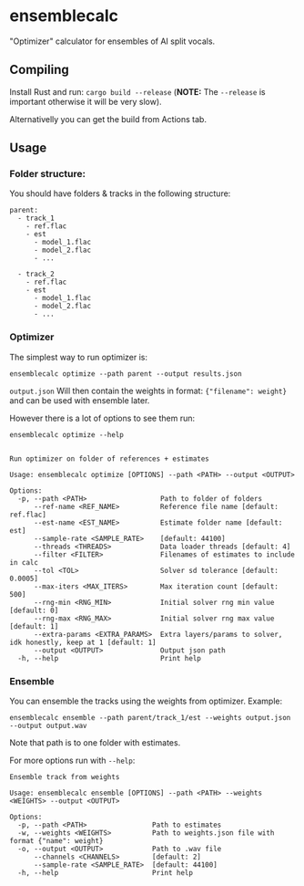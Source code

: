 # ensemblecalc

"Optimizer" calculator for ensembles of AI split vocals.

## Compiling

Install Rust and run: `cargo build --release` (**NOTE:** The `--release` is important otherwise it will be very slow).

Alternativelly you can get the build from Actions tab.


## Usage

### Folder structure:

You should have folders & tracks in the following structure:

```
parent:
  - track_1
    - ref.flac
    - est
      - model_1.flac
      - model_2.flac
      - ...
  
  - track_2
    - ref.flac
    - est
      - model_1.flac
      - model_2.flac
      - ...
```

### Optimizer

The simplest way to run optimizer is:

```
ensemblecalc optimize --path parent --output results.json
```

`output.json` Will then contain the weights in format: `{"filename": weight}` and can be used with ensemble later.

However there is a lot of options to see them run:

```
ensemblecalc optimize --help


Run optimizer on folder of references + estimates

Usage: ensemblecalc optimize [OPTIONS] --path <PATH> --output <OUTPUT>

Options:
  -p, --path <PATH>                  Path to folder of folders
      --ref-name <REF_NAME>          Reference file name [default: ref.flac]
      --est-name <EST_NAME>          Estimate folder name [default: est]
      --sample-rate <SAMPLE_RATE>    [default: 44100]
      --threads <THREADS>            Data loader threads [default: 4]
      --filter <FILTER>              Filenames of estimates to include in calc
      --tol <TOL>                    Solver sd tolerance [default: 0.0005]
      --max-iters <MAX_ITERS>        Max iteration count [default: 500]
      --rng-min <RNG_MIN>            Initial solver rng min value [default: 0]
      --rng-max <RNG_MAX>            Initial solver rng max value [default: 1]
      --extra-params <EXTRA_PARAMS>  Extra layers/params to solver, idk honestly, keep at 1 [default: 1]
      --output <OUTPUT>              Output json path
  -h, --help                         Print help
```


### Ensemble

You can ensemble the tracks using the weights from optimizer. Example:

```
ensemblecalc ensemble --path parent/track_1/est --weights output.json --output output.wav
```

Note that path is to one folder with estimates.

For more options run with `--help`:

```
Ensemble track from weights

Usage: ensemblecalc ensemble [OPTIONS] --path <PATH> --weights <WEIGHTS> --output <OUTPUT>

Options:
  -p, --path <PATH>                Path to estimates
  -w, --weights <WEIGHTS>          Path to weights.json file with format {"name": weight}
  -o, --output <OUTPUT>            Path to .wav file
      --channels <CHANNELS>        [default: 2]
      --sample-rate <SAMPLE_RATE>  [default: 44100]
  -h, --help                       Print help
```
